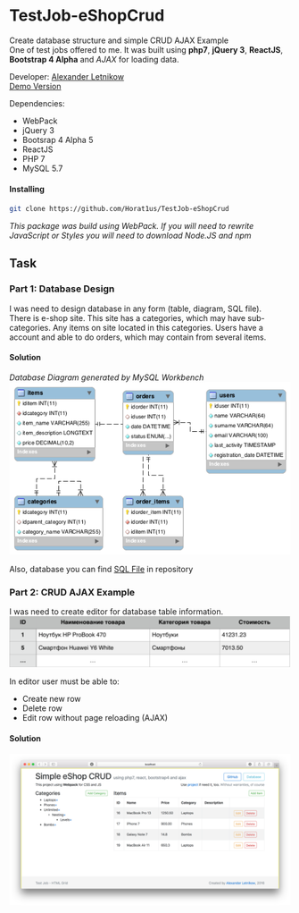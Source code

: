 # TestJob-eShopCrud
Create database structure and simple CRUD AJAX Example  
One of test jobs offered to me.
It was built using **php7**, **jQuery 3**, **ReactJS**, **Bootstrap 4 Alpha** and *AJAX* for loading data.

Developer: [Alexander Letnikow](mailto:reclamme@gmail.com)  
[Demo Version](http://tj-eshopcrud.horatius.pro/)

Dependencies:
- WebPack
- jQuery 3
- Bootsrap 4 Alpha 5
- ReactJS
- PHP 7
- MySQL 5.7


#### Installing
```bash
git clone https://github.com/Horat1us/TestJob-eShopCrud
```
*This package was build using WebPack. If you will need to rewrite JavaScript or Styles you will need to download Node.JS and npm*

## Task
### Part 1: Database Design
I was need to design database in any form (table, diagram, SQL file).  
There is e-shop site. This site has a categories, which may have sub-categories.
Any items on site located in this categories. 
Users have a account and able to do orders, which may contain from several items.
#### Solution

*Database Diagram generated by MySQL Workbench*  
![Database diagram](./screenshots/database-diagram.png "Database Diagram generated by MySQL Workbench")   

Also, database you can find [SQL File](./database.sql) in repository
### Part 2: CRUD AJAX Example
I was need to create editor for database table information.
![Table editor](./screenshots/table-editor.png "Table editor")  

In editor user must be able to:

- Create new row
- Delete row
- Edit row without page reloading (AJAX)

#### Solution
![Solution](./screenshots/solution.png)